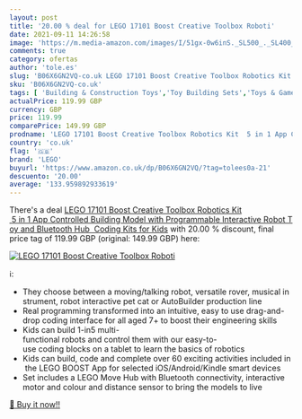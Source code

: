 ```yaml
---
layout: post
title: '20.00 % deal for LEGO 17101 Boost Creative Toolbox Roboti'
date: 2021-09-11 14:26:58
image: 'https://m.media-amazon.com/images/I/51gx-0w6inS._SL500_._SL400_.jpg'
comments: true
category: ofertas
author: 'tole.es'
slug: 'B06X6GN2VQ-co.uk LEGO 17101 Boost Creative Toolbox Robotics Kit 5 in 1...'
sku: 'B06X6GN2VQ-co.uk'
tags: [ 'Building & Construction Toys','Toy Building Sets','Toys & Games','Toys Store','lego', ]
actualPrice: 119.99 GBP
currency: GBP
price: 119.99
comparePrice: 149.99 GBP
prodname: 'LEGO 17101 Boost Creative Toolbox Robotics Kit  5 in 1 App Controlled Building Model with Programmable Interactive Robot Toy and Bluetooth Hub  Coding Kits for Kids'
country: 'co.uk'
flag: '🇬🇧'
brand: 'LEGO'
buyurl: 'https://www.amazon.co.uk/dp/B06X6GN2VQ/?tag=tolees0a-21'
descuento: '20.00'
average: '133.959892933619'
---
```


There's a deal [LEGO 17101 Boost Creative Toolbox Robotics Kit  5 in 1 App Controlled Building Model with Programmable Interactive Robot Toy and Bluetooth Hub  Coding Kits for Kids](https://www.amazon.co.uk/dp/B06X6GN2VQ/?tag=tolees0a-21)  with  20.00 % discount, final price tag of  119.99 GBP (original: 149.99 GBP) here:

[![LEGO 17101 Boost Creative Toolbox Roboti](https://m.media-amazon.com/images/I/51gx-0w6inS._SL500_._SL400_.jpg)](https://www.amazon.co.uk/dp/B06X6GN2VQ/?tag=tolees0a-21)

ℹ️:

- They choose between a moving/talking robot, versatile rover, musical instrument, robot interactive pet cat or AutoBuilder production line
- Real programming transformed into an intuitive, easy to use drag-and-drop coding interface for all aged 7+ to boost their engineering skills
- Kids can build 1-in5 multi-functional robots and control them with our easy-to-use coding blocks on a tablet to learn the basics of robotics
- Kids can build, code and complete over 60 exciting activities included in the LEGO BOOST App for selected iOS/Android/Kindle smart devices
- Set includes a LEGO Move Hub with Bluetooth connectivity, interactive motor and colour and distance sensor to bring the models to live

[🛒 Buy it now!!](https://www.amazon.co.uk/dp/B06X6GN2VQ/?tag=tolees0a-21)
